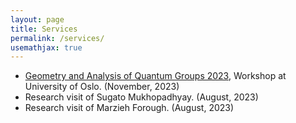 ```yaml
---
layout: page
title: Services
permalink: /services/
usemathjax: true
---
```


- [Geometry and Analysis of Quantum Groups 2023](https://www.mn.uio.no/math/english/research/groups/operator-algebras/events/conferences/qg-2023/index.html), Workshop at University of
Oslo. (November, 2023)   
- Research visit of Sugato Mukhopadhyay. (August, 2023)
- Research visit of Marzieh Forough. (August, 2023)
